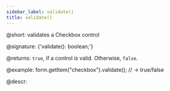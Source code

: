 ```yaml
---
sidebar_label: validate()
title: validate()
---          
```


@short: validates a Checkbox control

@signature: {'validate(): boolean;'}

@returns:
`true`, if a control is valid. Otherwise, `false`.

@example:
form.getItem("checkbox").validate(); // -> true/false

@descr:
